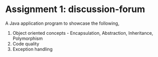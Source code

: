 # Assignment 1: discussion-forum
A Java application program to showcase the following,
1. Object oriented concepts - Encapsulation, Abstraction, Inheritance, Polymorphism
2. Code quality
3. Exception handling

